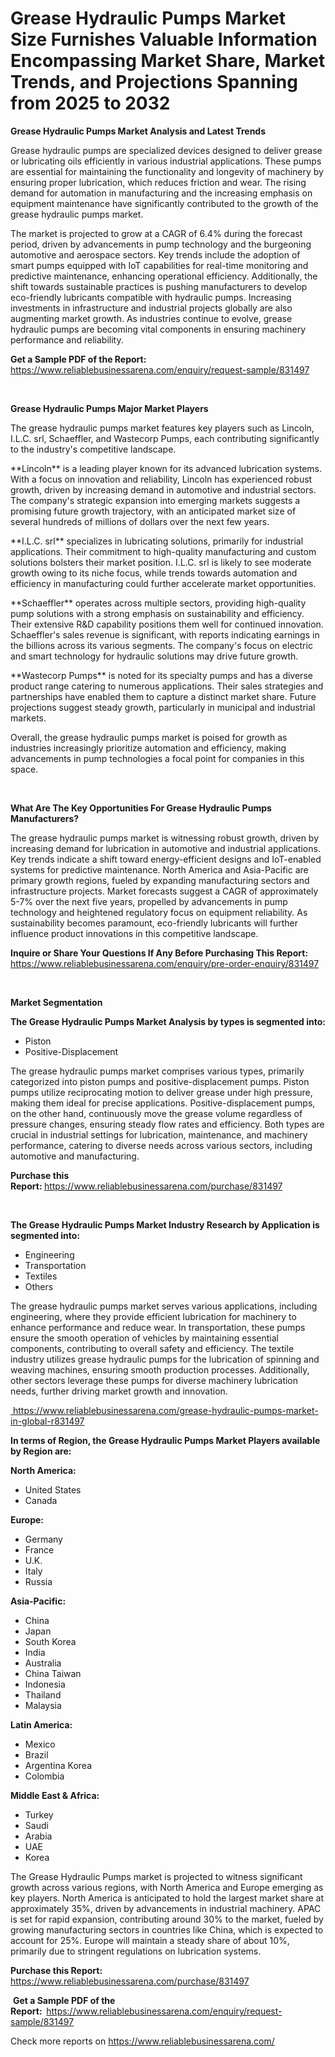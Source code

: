 <p><h1>Grease Hydraulic Pumps Market Size Furnishes Valuable Information Encompassing Market Share, Market Trends, and Projections Spanning from 2025 to 2032</h1></p><p><strong>Grease Hydraulic Pumps Market Analysis and Latest Trends</strong></p>
<p><p>Grease hydraulic pumps are specialized devices designed to deliver grease or lubricating oils efficiently in various industrial applications. These pumps are essential for maintaining the functionality and longevity of machinery by ensuring proper lubrication, which reduces friction and wear. The rising demand for automation in manufacturing and the increasing emphasis on equipment maintenance have significantly contributed to the growth of the grease hydraulic pumps market.</p><p>The market is projected to grow at a CAGR of 6.4% during the forecast period, driven by advancements in pump technology and the burgeoning automotive and aerospace sectors. Key trends include the adoption of smart pumps equipped with IoT capabilities for real-time monitoring and predictive maintenance, enhancing operational efficiency. Additionally, the shift towards sustainable practices is pushing manufacturers to develop eco-friendly lubricants compatible with hydraulic pumps. Increasing investments in infrastructure and industrial projects globally are also augmenting market growth. As industries continue to evolve, grease hydraulic pumps are becoming vital components in ensuring machinery performance and reliability.</p></p>
<p><strong>Get a Sample PDF of the Report:&nbsp;</strong> <a href="https://www.reliablebusinessarena.com/enquiry/request-sample/831497?utm_campaign=3041&utm_medium=2&utm_source=Github&utm_content=ia&utm_term=25032025&utm_id=grease-hydraulic-pumps">https://www.reliablebusinessarena.com/enquiry/request-sample/831497</a></p>
<p>&nbsp;</p>
<p><strong>Grease Hydraulic Pumps Major Market Players</strong></p>
<p><p>The grease hydraulic pumps market features key players such as Lincoln, I.L.C. srl, Schaeffler, and Wastecorp Pumps, each contributing significantly to the industry's competitive landscape.</p><p>**Lincoln** is a leading player known for its advanced lubrication systems. With a focus on innovation and reliability, Lincoln has experienced robust growth, driven by increasing demand in automotive and industrial sectors. The company's strategic expansion into emerging markets suggests a promising future growth trajectory, with an anticipated market size of several hundreds of millions of dollars over the next few years.</p><p>**I.L.C. srl** specializes in lubricating solutions, primarily for industrial applications. Their commitment to high-quality manufacturing and custom solutions bolsters their market position. I.L.C. srl is likely to see moderate growth owing to its niche focus, while trends towards automation and efficiency in manufacturing could further accelerate market opportunities.</p><p>**Schaeffler** operates across multiple sectors, providing high-quality pump solutions with a strong emphasis on sustainability and efficiency. Their extensive R&D capability positions them well for continued innovation. Schaeffler's sales revenue is significant, with reports indicating earnings in the billions across its various segments. The company's focus on electric and smart technology for hydraulic solutions may drive future growth.</p><p>**Wastecorp Pumps** is noted for its specialty pumps and has a diverse product range catering to numerous applications. Their sales strategies and partnerships have enabled them to capture a distinct market share. Future projections suggest steady growth, particularly in municipal and industrial markets.</p><p>Overall, the grease hydraulic pumps market is poised for growth as industries increasingly prioritize automation and efficiency, making advancements in pump technologies a focal point for companies in this space.</p></p>
<p>&nbsp;</p>
<p><strong>What Are The Key Opportunities For Grease Hydraulic Pumps Manufacturers?</strong></p>
<p><p>The grease hydraulic pumps market is witnessing robust growth, driven by increasing demand for lubrication in automotive and industrial applications. Key trends indicate a shift toward energy-efficient designs and IoT-enabled systems for predictive maintenance. North America and Asia-Pacific are primary growth regions, fueled by expanding manufacturing sectors and infrastructure projects. Market forecasts suggest a CAGR of approximately 5-7% over the next five years, propelled by advancements in pump technology and heightened regulatory focus on equipment reliability. As sustainability becomes paramount, eco-friendly lubricants will further influence product innovations in this competitive landscape.</p></p>
<p><strong>Inquire or Share Your Questions If Any Before Purchasing This Report:</strong> <a href="https://www.reliablebusinessarena.com/enquiry/pre-order-enquiry/831497?utm_campaign=3041&utm_medium=2&utm_source=Github&utm_content=ia&utm_term=25032025&utm_id=grease-hydraulic-pumps">https://www.reliablebusinessarena.com/enquiry/pre-order-enquiry/831497</a></p>
<p>&nbsp;</p>
<p><strong>Market Segmentation</strong></p>
<p><strong>The Grease Hydraulic Pumps Market Analysis by types is segmented into:</strong></p>
<p><ul><li>Piston</li><li>Positive-Displacement</li></ul></p>
<p><p>The grease hydraulic pumps market comprises various types, primarily categorized into piston pumps and positive-displacement pumps. Piston pumps utilize reciprocating motion to deliver grease under high pressure, making them ideal for precise applications. Positive-displacement pumps, on the other hand, continuously move the grease volume regardless of pressure changes, ensuring steady flow rates and efficiency. Both types are crucial in industrial settings for lubrication, maintenance, and machinery performance, catering to diverse needs across various sectors, including automotive and manufacturing.</p></p>
<p><strong>Purchase this Report:&nbsp;</strong><a href="https://www.reliablebusinessarena.com/purchase/831497?utm_campaign=3041&utm_medium=2&utm_source=Github&utm_content=ia&utm_term=25032025&utm_id=grease-hydraulic-pumps">https://www.reliablebusinessarena.com/purchase/831497</a></p>
<p>&nbsp;</p>
<p><strong>The Grease Hydraulic Pumps Market Industry Research by Application is segmented into:</strong></p>
<p><ul><li>Engineering</li><li>Transportation</li><li>Textiles</li><li>Others</li></ul></p>
<p><p>The grease hydraulic pumps market serves various applications, including engineering, where they provide efficient lubrication for machinery to enhance performance and reduce wear. In transportation, these pumps ensure the smooth operation of vehicles by maintaining essential components, contributing to overall safety and efficiency. The textile industry utilizes grease hydraulic pumps for the lubrication of spinning and weaving machines, ensuring smooth production processes. Additionally, other sectors leverage these pumps for diverse machinery lubrication needs, further driving market growth and innovation.</p></p>
<p><a href="https://www.reliablebusinessarena.com/grease-hydraulic-pumps-market-in-global-r831497?utm_campaign=3041&utm_medium=2&utm_source=Github&utm_content=ia&utm_term=25032025&utm_id=grease-hydraulic-pumps">&nbsp;https://www.reliablebusinessarena.com/grease-hydraulic-pumps-market-in-global-r831497</a></p>
<p><strong>In terms of Region, the Grease Hydraulic Pumps Market Players available by Region are:</strong></p>
<p>
    <p> <strong> North America: </strong>
        <ul>
            <li>United States</li>
            <li>Canada</li>
        </ul>
        </p> 
    <p> <strong> Europe: </strong>
        <ul>
            <li>Germany</li>
            <li>France</li>
            <li>U.K.</li>
            <li>Italy</li>
            <li>Russia</li>
        </ul>
        </p> 
    <p> <strong> Asia-Pacific: </strong>
        <ul>
            <li>China</li>
            <li>Japan</li>
            <li>South Korea</li>
            <li>India</li>
            <li>Australia</li>
            <li>China Taiwan</li>
            <li>Indonesia</li>
            <li>Thailand</li>
            <li>Malaysia</li>
        </ul>
        </p> 
    <p> <strong> Latin America: </strong>
        <ul>
            <li>Mexico</li>
            <li>Brazil</li>
            <li>Argentina Korea</li>
            <li>Colombia</li>
        </ul>
        </p> 
    <p> <strong> Middle East & Africa: </strong>
        <ul>
            <li>Turkey</li>
            <li>Saudi</li>
            <li>Arabia</li>
            <li>UAE</li>
            <li>Korea</li>
        </ul>
    </p>
    </p>
<p><p>The Grease Hydraulic Pumps market is projected to witness significant growth across various regions, with North America and Europe emerging as key players. North America is anticipated to hold the largest market share at approximately 35%, driven by advancements in industrial machinery. APAC is set for rapid expansion, contributing around 30% to the market, fueled by growing manufacturing sectors in countries like China, which is expected to account for 25%. Europe will maintain a steady share of about 10%, primarily due to stringent regulations on lubrication systems.</p></p>
<p><strong>Purchase this Report: </strong><a href="https://www.reliablebusinessarena.com/purchase/831497?utm_campaign=3041&utm_medium=2&utm_source=Github&utm_content=ia&utm_term=25032025&utm_id=grease-hydraulic-pumps">https://www.reliablebusinessarena.com/purchase/831497</a></p>
<p>&nbsp;<strong>Get a Sample PDF of the Report:&nbsp;&nbsp;</strong><a href="https://www.reliablebusinessarena.com/enquiry/request-sample/831497?utm_campaign=3041&utm_medium=2&utm_source=Github&utm_content=ia&utm_term=25032025&utm_id=grease-hydraulic-pumps">https://www.reliablebusinessarena.com/enquiry/request-sample/831497</a></p>
<p><strong></strong></p>
<p>Check more reports on <a href="https://www.reliablebusinessarena.com/?utm_campaign=3041&utm_medium=2&utm_source=Github&utm_content=ia&utm_term=25032025&utm_id=grease-hydraulic-pumps">https://www.reliablebusinessarena.com/</a></p>